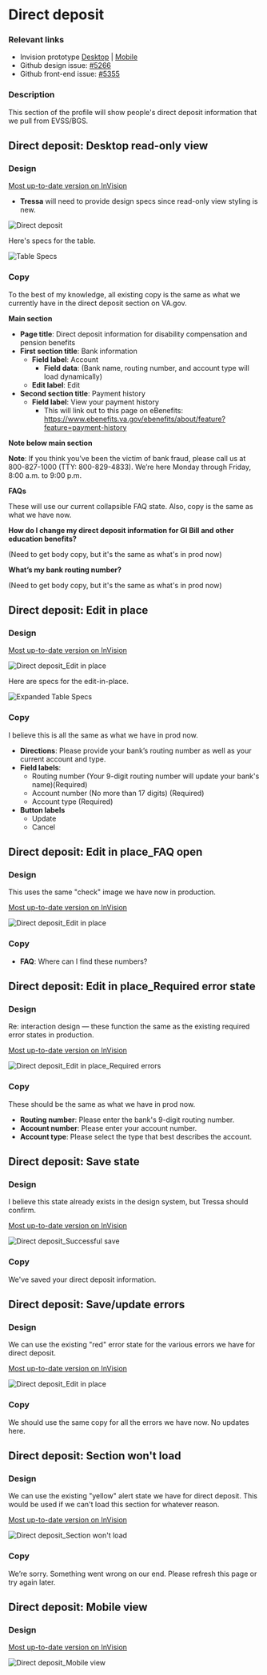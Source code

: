 # Direct deposit

### Relevant links

- Invision prototype [Desktop](https://vsateams.invisionapp.com/share/FJW9OGY2B9A#/410216937_DD_1) | [Mobile](https://vsateams.invisionapp.com/share/34WJ8JOCMAB)  
- Github design issue: [#5266](https://github.com/department-of-veterans-affairs/va.gov-team/issues/5266)
- Github front-end issue: [#5355](https://github.com/department-of-veterans-affairs/va.gov-team/issues/5355)

### Description

This section of the profile will show people's direct deposit information that we pull from EVSS/BGS. 

## Direct deposit: Desktop read-only view

### Design

[Most up-to-date version on InVision](https://vsateams.invisionapp.com/share/FJW9OGY2B9A#/410216937_DD_1)

- **Tressa** will need to provide design specs since read-only view styling is new.

![Direct deposit](https://github.com/department-of-veterans-affairs/va.gov-team/blob/master/products/identity-personalization/profile/Combine%20Profile%20and%20Account/Design/design-specs/profile-images/direct-deposit/Direct%20deposit.jpg)

Here's specs for the table.

![Table Specs](https://github.com/department-of-veterans-affairs/va.gov-team/blob/master/products/identity-personalization/profile/Combine%20Profile%20and%20Account/Design/design-specs/profile-images/feature-specs/table-specs.jpg)


### Copy

To the best of my knowledge, all existing copy is the same as what we currently have in the direct deposit section on VA.gov.

**Main section**

- **Page title**: Direct deposit information for disability compensation and pension benefits
- **First section title**: Bank information
  - **Field label**: Account
    - **Field data**: (Bank name, routing number, and account type will load dynamically)
  - **Edit label**: Edit
- **Second section title**: Payment history
  - **Field label**: View your payment history
    - This will link out to this page on eBenefits: https://www.ebenefits.va.gov/ebenefits/about/feature?feature=payment-history

**Note below main section**

**Note**: If you think you’ve been the victim of bank fraud, please call us at 800-827-1000 (TTY: 800-829-4833). We’re here Monday through Friday, 8:00 a.m. to 9:00 p.m.

**FAQs**

These will use our current collapsible FAQ state. Also, copy is the same as what we have now.

**How do I change my direct deposit information for GI Bill and other education benefits?**

(Need to get body copy, but it's the same as what's in prod now)

**What’s my bank routing number?**

(Need to get body copy, but it's the same as what's in prod now)

## Direct deposit: Edit in place

### Design

[Most up-to-date version on InVision](https://vsateams.invisionapp.com/share/FJW9OGY2B9A#/410216938_DD_2)

![Direct deposit_Edit in place](https://github.com/department-of-veterans-affairs/va.gov-team/blob/master/products/identity-personalization/profile/Combine%20Profile%20and%20Account/Design/design-specs/profile-images/direct-deposit/Direct%20deposit_edit%20in%20place.jpg)

Here are specs for the edit-in-place.

![Expanded Table Specs](https://github.com/department-of-veterans-affairs/va.gov-team/blob/master/products/identity-personalization/profile/Combine%20Profile%20and%20Account/Design/design-specs/profile-images/feature-specs/edit-in-place-specs.jpg)

### Copy

I believe this is all the same as what we have in prod now.

- **Directions**: Please provide your bank’s routing number as well as your current account and type. 
- **Field labels**:
  - Routing number (Your 9-digit routing number will update your bank's name)(Required)
  - Account number (No more than 17 digits) (Required)
  - Account type (Required)
- **Button labels**
  - Update
  - Cancel

## Direct deposit: Edit in place_FAQ open

### Design

This uses the same "check" image we have now in production.

[Most up-to-date version on InVision](https://vsateams.invisionapp.com/share/FJW9OGY2B9A#/410514592_DD_2_Dropdown)

![Direct deposit_Edit in place](https://github.com/department-of-veterans-affairs/va.gov-team/blob/master/products/identity-personalization/profile/Combine%20Profile%20and%20Account/Design/design-specs/profile-images/direct-deposit/Direct%20deposit_edit%20in%20place_FAQ%20open.jpg)

### Copy

- **FAQ**: Where can I find these numbers?

## Direct deposit: Edit in place_Required error state

### Design

Re: interaction design — these function the same as the existing required error states in production.

[Most up-to-date version on InVision](https://vsateams.invisionapp.com/share/FJW9OGY2B9A#/410216939_DD_3)

![Direct deposit_Edit in place_Required errors](https://github.com/department-of-veterans-affairs/va.gov-team/blob/master/products/identity-personalization/profile/Combine%20Profile%20and%20Account/Design/design-specs/profile-images/direct-deposit/Direct%20deposit_edit%20in%20place_errors.jpg)

### Copy

These should be the same as what we have in prod now.

- **Routing number**: Please enter the bank's 9-digit routing number.
- **Account number**: Please enter your account number.
- **Account type**: Please select the type that best describes the account.


## Direct deposit: Save state

### Design

I believe this state already exists in the design system, but Tressa should confirm.

[Most up-to-date version on InVision]()

![Direct deposit_Successful save](https://github.com/department-of-veterans-affairs/va.gov-team/blob/master/products/identity-personalization/profile/Combine%20Profile%20and%20Account/Design/design-specs/profile-images/direct-deposit/Direct%20deposit_Save%20successful.jpg)

### Copy

We've saved your direct deposit information.

## Direct deposit: Save/update errors

### Design

We can use the existing "red" error state for the various errors we have for direct deposit.

[Most up-to-date version on InVision](https://vsateams.invisionapp.com/share/FJW9OGY2B9A#/410216940_DD_4)

![Direct deposit_Edit in place](https://github.com/department-of-veterans-affairs/va.gov-team/blob/master/products/identity-personalization/profile/Combine%20Profile%20and%20Account/Design/design-specs/profile-images/direct-deposit/Direct%20deposit_error.jpg)

### Copy

We should use the same copy for all the errors we have now. No updates here.

## Direct deposit: Section won't load

### Design

We can use the existing "yellow" alert state we have for direct deposit. This would be used if we can't load this section for whatever reason.

[Most up-to-date version on InVision](https://vsateams.invisionapp.com/share/FJW9OGY2B9A#/410216941_DD_5)

![Direct deposit_Section won't load](https://github.com/department-of-veterans-affairs/va.gov-team/blob/master/products/identity-personalization/profile/Combine%20Profile%20and%20Account/Design/design-specs/profile-images/direct-deposit/Direct%20deposit_Can't%20load%20DD%20info.jpg)

### Copy

We’re sorry.  Something went wrong on our end.  Please refresh this page or try again later.

## Direct deposit: Mobile view

### Design

[Most up-to-date version on InVision](https://vsateams.invisionapp.com/share/34WJ8JOCMAB)

![Direct deposit_Mobile view](https://github.com/department-of-veterans-affairs/va.gov-team/blob/master/products/identity-personalization/profile/Combine%20Profile%20and%20Account/Design/design-specs/profile-images/direct-deposit/Direct%20deposit_Mobile%20view.jpg)
